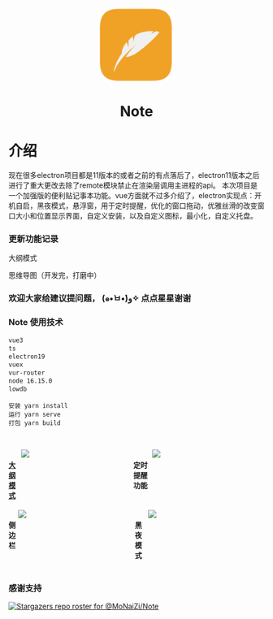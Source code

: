 <p align="center">
  <img width="150px" src="https://github.com/MoNaiZi/Note/blob/master/src/assets/logo.png" />
</p>
  <h1 align="center">Note</h1>

# 介绍
现在很多electron项目都是11版本的或者之前的有点落后了，electron11版本之后进行了重大更改去除了remote模块禁止在渲染层调用主进程的api。
本次项目是一个加强版的便利贴记事本功能。vue方面就不过多介绍了，electron实现点：开机自启，黑夜模式，悬浮窗，用于定时提醒，优化的窗口拖动，优雅丝滑的改变窗口大小和位置显示界面，自定义安装，以及自定义图标，最小化，自定义托盘。

### 更新功能记录
大纲模式

思维导图（开发完，打磨中）

### 欢迎大家给建议提问题， (๑•̀ㅂ•́)و✧ 点点星星谢谢


### Note 使用技术

```
vue3
ts
electron19
vuex
vur-router
node 16.15.0
lowdb

安装 yarn install
运行 yarn serve
打包 yarn build
```

<br>
</p>

<div style="display:flex">
  <a href="https://s1.imagehub.cc/images/2022/08/09/f1b8d93aee3a31a1f468cd70d56e2e24.gif"><h4>大纲模式</h4></a>
  <img style="width:500px;" src="https://s1.imagehub.cc/images/2022/08/09/f1b8d93aee3a31a1f468cd70d56e2e24.gif"/>
  <h4>定时提醒功能</h4>
  <img style="width:500px;" src="https://s1.imagehub.cc/images/2022/08/09/bec63f9edb6e76782195dbdc91489de4.gif"/>
</div>

<div style="display:flex">
  <h4>侧边栏</h4>
  <img style="width:500px;" src="https://s1.imagehub.cc/images/2022/08/09/left_main.gif"/>
    <h4>黑夜模式</h4>
  <img style="width:500px;" src="https://s1.imagehub.cc/images/2022/08/09/ec2f8bad61b2565b71d5a8c9e439e67d.gif"/>
</div>

### 感谢支持
[![Stargazers repo roster for @MoNaiZi/Note](https://reporoster.com/stars/MoNaiZi/Note)](https://github.com/MoNaiZi/Note/stargazers)
